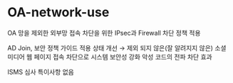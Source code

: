 # OA-network-use
OA 망을 제외한 외부망 접속 차단을 위한 IPsec과 Firewall 차단 정책 적용

AD Join, 보안 정책 가이드 적용 상태 개선
 → 제외 되지 않은(잘 알려지지 않은) 소셜 미디어 웹 페이지 접속 차단으로 시스템 보안성 강화 악성 코드의 전파 차단 효과

ISMS 심사 특이사항 없음
